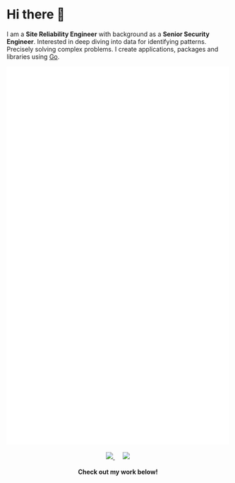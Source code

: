 # Hi there 👋

I am a <b>Site Reliability Engineer</b> with background as a <b>Senior Security Engineer</b>. Interested in deep diving into data for identifying patterns. Precisely solving complex problems. I create applications, packages and libraries using [Go](https://github.com/golang/go). 


![Metrics](/github-metrics.svg)



<p align="center">
  <a href="https://www.linkedin.com/in/du%C5%A1an-pani%C4%87-5933731b2/">
    <img src="https://img.icons8.com/ios-filled/256/000000/linkedin.svg" width="26px"/>
  </a>
  &emsp;
  <a href="https://twitter.com/dusan_panic">
    <img src="https://img.icons8.com/ios-filled/256/000000/twitter.svg" width="26px"/>
  </a>
  <br><br>
  <strong>Check out my work below!</strong>
  <br><br>
</p>



<!--
**dpanic/dpanic** is a ✨ _special_ ✨ repository because its `README.md` (this file) appears on your GitHub profile.

Here are some ideas to get you started:

- 🔭 I’m currently working on ...
- 🌱 I’m currently learning ...
- 👯 I’m looking to collaborate on ...
- 🤔 I’m looking for help with ...
- 💬 Ask me about ...
- 📫 How to reach me: ...
- 😄 Pronouns: ...
- ⚡ Fun fact: ...
-->
